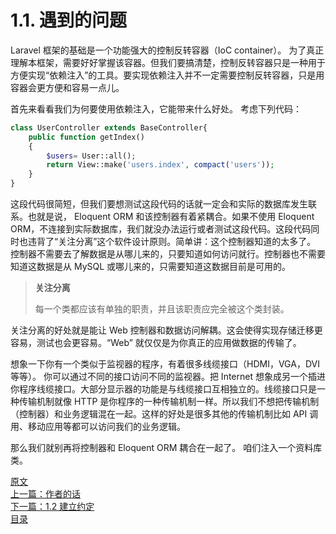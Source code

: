 # 1.1. 遇到的问题

Laravel 框架的基础是一个功能强大的控制反转容器（IoC container）。 为了真正理解本框架，需要好好掌握该容器。但我们要搞清楚，控制反转容器只是一种用于方便实现“依赖注入”的工具。要实现依赖注入并不一定需要控制反转容器，只是用容器会更方便和容易一点儿。

首先来看看我们为何要使用依赖注入，它能带来什么好处。 考虑下列代码：

```php
class UserController extends BaseController{
    public function getIndex()
    {
        $users= User::all();
        return View::make('users.index', compact('users'));
    }
}
```

这段代码很简短，但我们要想测试这段代码的话就一定会和实际的数据库发生联系。也就是说， Eloquent ORM 和该控制器有着紧耦合。如果不使用 Eloquent ORM，不连接到实际数据库，我们就没办法运行或者测试这段代码。这段代码同时也违背了“关注分离”这个软件设计原则。简单讲：这个控制器知道的太多了。 控制器不需要去了解数据是从哪儿来的，只要知道如何访问就行。控制器也不需要知道这数据是从 MySQL 或哪儿来的，只需要知道这数据目前是可用的。

> **关注分离**
>
> 每一个类都应该有单独的职责，并且该职责应完全被这个类封装。

关注分离的好处就是能让 Web 控制器和数据访问解耦。这会使得实现存储迁移更容易，测试也会更容易。“Web” 就仅仅是为你真正的应用做数据的传输了。

想象一下你有一个类似于监视器的程序，有着很多线缆接口（HDMI，VGA，DVI等等）。 你可以通过不同的接口访问不同的监视器。把 Internet 想象成另一个插进你程序线缆接口。大部分显示器的功能是与线缆接口互相独立的。线缆接口只是一 种传输机制就像 HTTP 是你程序的一种传输机制一样。所以我们不想把传输机制（控制器）和业务逻辑混在一起。这样的好处是很多其他的传输机制比如 API 调用、移动应用等都可以访问我们的业务逻辑。

那么我们就别再将控制器和 Eloquent ORM 耦合在一起了。 咱们注入一个资料库类。

[原文](../1%20Dependency%20Injection/1.1%20The%20Problem.md)  
[上一篇：作者的话](../作者的话.md)  
[下一篇：1.2 建立约定](1.2%20建立约定.md)  
[目录](../目录.md)
